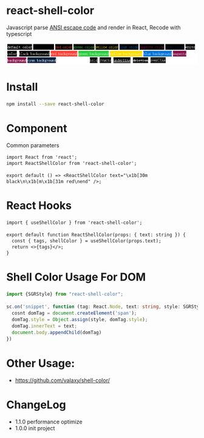 # react-shell-color

Javascript parse [ANSI escape code](https://en.wikipedia.org/wiki/ANSI_escape_code) and render in React, Recode with typescript

![style](doc/style.png)

# Install

```sh
npm install --save react-shell-color
```

# Component

Common parameters

```tsx
import React from 'react';
import ReactShellColor from 'react-shell-color';

export default () => <ReactShellColor text="\x1b[30m black\n\x1b[m\x1b[31m red\nend" />;
```

# React Hooks

```tsx
import { useShellColor } from 'react-shell-color';

export default function ReactShellColor(props: { text: string }) {
  const { tags, shellColor } = useShellColor(props.text);
  return <>{tags}</>;
}
```

# Shell Color Usage For DOM

```ts
import {SGRStyle} from "react-shell-color";

sc.on('snippet', function (tag: React.Node, text: string, style: SGRStyle) {
  cosnt domTag = document.createElement('span');
  domTag.style = Object.assign(style, domTag.style);
  domTag.innerText = text;
  document.body.appendChild(domTag)
})

```

# Other Usage:

- https://github.com/valaxy/shell-color/

# ChangeLog

- 1.1.0 performance optimize
- 1.0.0 init project

